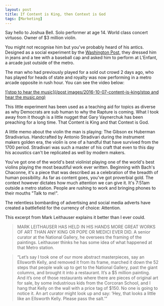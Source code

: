 ```yaml
---
layout: post
title: If Content is King, then Context is God
tags: [Marketing]
---
```


Say hello to Joshua Bell. Solo performer at age 14. World class concert virtuoso. Owner of $3 million violin.

You might not recognise him but you've probably heard of his antics. Designed as a social experiment by the [Washington Post](https://www.washingtonpost.com/lifestyle/magazine/pearls-before-breakfast-can-one-of-the-nations-great-musicians-cut-through-the-fog-of-a-dc-rush-hour-lets-find-out/2014/09/23/8a6d46da-4331-11e4-b47c-f5889e061e5f_story.html), they dressed him in jeans and a tee with a baseball cap and asked him to perform at L'Enfant, a arcade just outside of the metro.

The man who had previously played for a sold out crowd 2 days ago, who has played for heads of state and royalty was now performing in a metro arcade opposite in rush hour. You can see the video below:

[![stop to hear the music](/post images/2016-10-07-content-is-king/stop and hear the music.png)](https://www.youtube.com/watch?v=hnOPu0_YWhw)

This little experiment has been used as a teaching aid for topics as diverse as why Democrats are sub human to why the Rapture is coming. What I took away from it though is a little nugget that Gary Vaynerchuk has been preaching for a long time. That Content is King and that Context is God.

A little memo about the violin the man is playing: The Gibson ex Huberman Stradivarius. Handcrafted by Antonio Stradivari during the instrument makers golden era, the violin is one of a handful that have survived from the 1700 period. Stradivari was such a master of his craft that even to this day his acoustics can't be replicated as well by modern makers.

You've got one of the world's best violinist playing one of the world's best violins playing the most beautiful work ever written. Beginning with Bach's Chaconne, it's a piece that was described as a celebration of the breadth of human possibility. As far as content goes, you've got proverbial gold. The context however dictates how much attention we can give it. It's 7:51am outside a metro station. People are rushing to work and bringing phones to their mouths "Talk to me!".

The relentless bombarding of advertising and social media adverts have created a battlefield for the currency of choice: Attention.

This excerpt from Mark Leithauser explains it better than I ever could.

> MARK LEITHAUSER HAS HELD IN HIS HANDS MORE GREAT WORKS OF ART THAN ANY KING OR POPE OR MEDICI EVER DID. A senior curator at the National Gallery, he oversees the framing of the paintings. Leithauser thinks he has some idea of what happened at that Metro station.

> “Let’s say I took one of our more abstract masterpieces, say an Ellsworth Kelly, and removed it from its frame, marched it down the 52 steps that people walk up to get to the National Gallery, past the giant columns, and brought it into a restaurant. It’s a $5 million painting. And it’s one of those restaurants where there are pieces of original art for sale, by some industrious kids from the Corcoran School, and I hang that Kelly on the wall with a price tag of $150. No one is going to notice it. An art curator might look up and say: ‘Hey, that looks a little like an Ellsworth Kelly. Please pass the salt.’”
